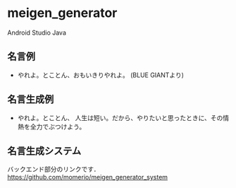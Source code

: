 # meigen_generator
Android Studio
Java

## 名言例
- やれよ。とことん、おもいきりやれよ。 (BLUE GIANTより)

## 名言生成例
- やれよ。とことん、 人生は短い。だから、やりたいと思ったときに、その情熱を全力でぶつけよう。

## 名言生成システム
バックエンド部分のリンクです．
https://github.com/momerio/meigen_generator_system

